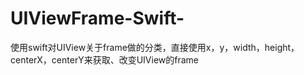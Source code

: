 # UIViewFrame-Swift-
使用swift对UIView关于frame做的分类，直接使用x，y，width，height，centerX，centerY来获取、改变UIView的frame
